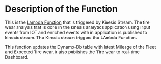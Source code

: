 # Description of the Function
This is the [Lambda Function](https://aws.amazon.com/lambda/) that is triggered by Kinesis Stream. The tire wear analysis  that is done in
the kinesis analytics application using input events from IOT and enriched events with in application is published to kinesis stream. The Kinesis stream triggers the LAmbda Function.

This function updates the Dynamo-Db table with latest Mileage of the Fleet and Expected Tire wear. It also publishes the Tire wear to real-time Dashboard.

